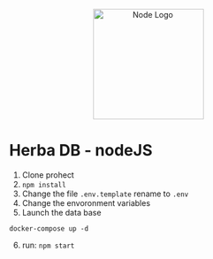  <p align="center">
  <a href="https://nodejs.org/" target="blank"><img src="https://upload.wikimedia.org/wikipedia/commons/d/d9/Node.js_logo.svg" width="200" alt="Node Logo" /></a>
</p>

# Herba DB - nodeJS

1. Clone prohect
2. ```npm install```
3. Change the file ```.env.template``` rename to ```.env```
4. Change the envoronment variables
5. Launch the data base

```
docker-compose up -d
```
6. run: ```npm start```
